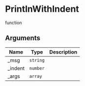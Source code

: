 # PrintlnWithIndent

<span class="badge badge-secondary">function</span>

## Arguments
| Name | Type | Description |
| ---- | ---- | ----------- |
| _msg | `string` |  |
| _indent | `number` |  |
| _args | `array` |  |